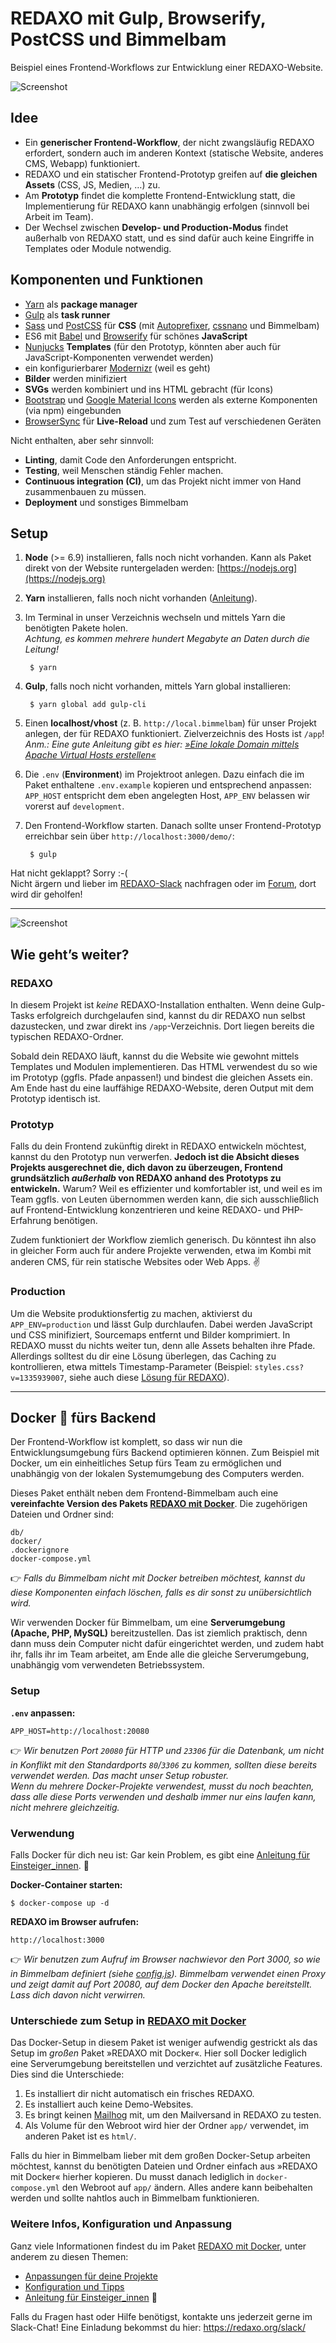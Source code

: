 # REDAXO mit Gulp, Browserify, PostCSS und Bimmelbam

Beispiel eines Frontend-Workflows zur Entwicklung einer REDAXO-Website.

![Screenshot](https://raw.githubusercontent.com/FriendsOfREDAXO/redaxo-mit-bimmelbam/assets/redaxo-mit-bimmelbam.jpg)

## Idee

* Ein __generischer Frontend-Workflow__, der nicht zwangsläufig REDAXO erfordert, sondern auch im anderen Kontext (statische Website, anderes CMS, Webapp) funktioniert.
* REDAXO und ein statischer Frontend-Prototyp greifen auf __die gleichen Assets__ (CSS, JS, Medien, …) zu.
* Am __Prototyp__ findet die komplette Frontend-Entwicklung statt, die Implementierung für REDAXO kann unabhängig erfolgen (sinnvoll bei Arbeit im Team).
* Der Wechsel zwischen __Develop- und Production-Modus__ findet außerhalb von REDAXO statt, und es sind dafür auch keine Eingriffe in Templates oder Module notwendig.

## Komponenten und Funktionen

* [Yarn](https://yarnpkg.com) als __package manager__
* [Gulp](http://gulpjs.com) als __task runner__
* [Sass](http://sass-lang.com) und [PostCSS](http://postcss.org) für __CSS__ (mit [Autoprefixer](http://autoprefixer.github.io), [cssnano](http://cssnano.co) und Bimmelbam)
* ES6 mit [Babel](http://babeljs.io) und [Browserify](http://browserify.org) für schönes __JavaScript__
* [Nunjucks](https://mozilla.github.io/nunjucks/) __Templates__ (für den Prototyp, könnten aber auch für JavaScript-Komponenten verwendet werden)
* ein konfigurierbarer [Modernizr](https://modernizr.com) (weil es geht)
* __Bilder__ werden minifiziert
* __SVGs__ werden kombiniert und ins HTML gebracht (für Icons)
* [Bootstrap](http://getbootstrap.com) und [Google Material Icons](https://material.io/icons/) werden als externe Komponenten (via npm) eingebunden
* [BrowserSync](https://www.browsersync.io) für __Live-Reload__ und zum Test auf verschiedenen Geräten

Nicht enthalten, aber sehr sinnvoll:

* __Linting__, damit Code den Anforderungen entspricht.
* __Testing__, weil Menschen ständig Fehler machen.
* __Continuous integration (CI)__, um das Projekt nicht immer von Hand zusammenbauen zu müssen.
* __Deployment__ und sonstiges Bimmelbam

## Setup

1. __Node__ (>= 6.9) installieren, falls noch nicht vorhanden. Kann als Paket direkt von der Website runtergeladen werden: [https://nodejs.org](https://nodejs.org)
2. __Yarn__ installieren, falls noch nicht vorhanden ([Anleitung](https://yarnpkg.com/en/docs/install)).
3. Im Terminal in unser Verzeichnis wechseln und mittels Yarn die benötigten Pakete holen.  
_Achtung, es kommen mehrere hundert Megabyte an Daten durch die Leitung!_  

        $ yarn

4. __Gulp__, falls noch nicht vorhanden, mittels Yarn global installieren:

        $ yarn global add gulp-cli

5. Einen __localhost/vhost__ (z. B. `http://local.bimmelbam`) für unser Projekt anlegen, der für REDAXO funktioniert. Zielverzeichnis des Hosts ist `/app`!  
_Anm.: Eine gute Anleitung gibt es hier: [»Eine lokale Domain mittels Apache Virtual Hosts erstellen«](http://www.matthias-zeis.com/ressourcen/zfstde/zfbook.creating.a.local.domain.using.apache.virtual.hosts.html)_
6. Die `.env` (__Environment__) im Projektroot anlegen. Dazu einfach die im Paket enthaltene `.env.example` kopieren und entsprechend anpassen: `APP_HOST` entspricht dem eben angelegten Host, `APP_ENV` belassen wir vorerst auf `development`.
7. Den Frontend-Workflow starten. Danach sollte unser Frontend-Prototyp erreichbar sein über `http://localhost:3000/demo/`:

        $ gulp

Hat nicht geklappt? Sorry :-(  
Nicht ärgern und lieber im [REDAXO-Slack](http://redaxo.org/slack/) nachfragen oder im [Forum](http://www.redaxo.org/de/forum/allgemeines-f39/frontend-workflow-fur-redaxo-mit-gulp-browserify-postcss-t21541.html#p120663), dort wird dir geholfen!

---

![Screenshot](https://raw.githubusercontent.com/FriendsOfREDAXO/redaxo-mit-bimmelbam/assets/redaxo-mit-bimmelbam_02.png)

## Wie geht’s weiter?

### REDAXO

In diesem Projekt ist _keine_ REDAXO-Installation enthalten. Wenn deine Gulp-Tasks erfolgreich durchgelaufen sind, kannst du dir REDAXO nun selbst dazustecken, und zwar direkt ins `/app`-Verzeichnis. Dort liegen bereits die typischen REDAXO-Ordner.

Sobald dein REDAXO läuft, kannst du die Website wie gewohnt mittels Templates und Modulen implementieren. Das HTML verwendest du so wie im Prototyp (ggfls. Pfade anpassen!) und bindest die gleichen Assets ein. Am Ende hast du eine lauffähige REDAXO-Website, deren Output mit dem Prototyp identisch ist.

### Prototyp

Falls du dein Frontend zukünftig direkt in REDAXO entwickeln möchtest, kannst du den Prototyp nun verwerfen. __Jedoch ist die Absicht dieses Projekts ausgerechnet die, dich davon zu überzeugen, Frontend grundsätzlich _außerhalb_ von REDAXO anhand des Prototyps zu entwickeln.__ Warum? Weil es effizienter und komfortabler ist, und weil es im Team ggfls. von Leuten übernommen werden kann, die sich ausschließlich auf Frontend-Entwicklung konzentrieren und keine REDAXO- und PHP-Erfahrung benötigen.

Zudem funktioniert der Workflow ziemlich generisch. Du könntest ihn also in gleicher Form auch für andere Projekte verwenden, etwa im Kombi mit anderen CMS, für rein statische Websites oder Web Apps. ✌️

### Production

Um die Website produktionsfertig zu machen, aktivierst du `APP_ENV=production` und lässt Gulp durchlaufen. Dabei werden JavaScript und CSS minifiziert, Sourcemaps entfernt und Bilder komprimiert. In REDAXO musst du nichts weiter tun, denn alle Assets behalten ihre Pfade. Allerdings solltest du dir eine Lösung überlegen, das Caching zu kontrollieren, etwa mittels Timestamp-Parameter (Beispiel: `styles.css?v=1335939007`, siehe auch diese [Lösung für REDAXO](https://github.com/redaxo/redaxo/pull/976/commits/e1013defced264ffd9f6c24993acdd14791869bf)).

---

## Docker :whale: fürs Backend

Der Frontend-Workflow ist komplett, so dass wir nun die Entwicklungsumgebung fürs Backend optimieren können. Zum Beispiel mit Docker, um ein einheitliches Setup fürs Team zu ermöglichen und unabhängig von der lokalen Systemumgebung des Computers werden.

Dieses Paket enthält neben dem Frontend-Bimmelbam auch eine __vereinfachte Version des Pakets [REDAXO mit Docker](https://github.com/FriendsOfREDAXO/redaxo-mit-docker)__. Die zugehörigen Dateien und Ordner sind:

    db/
    docker/
    .dockerignore
    docker-compose.yml

:point_right: _Falls du Bimmelbam nicht mit Docker betreiben möchtest, kannst du diese Komponenten einfach löschen, falls es dir sonst zu unübersichtlich wird._

Wir verwenden Docker für Bimmelbam, um eine __Serverumgebung (Apache, PHP, MySQL)__ bereitzustellen. Das ist ziemlich praktisch, denn dann muss dein Computer nicht dafür eingerichtet werden, und zudem habt ihr, falls ihr im Team arbeitet, am Ende alle die gleiche Serverumgebung, unabhängig vom verwendeten Betriebssystem.

### Setup

__`.env` anpassen:__

    APP_HOST=http://localhost:20080

:point_right: _Wir benutzen Port `20080` für HTTP und `23306` für die Datenbank, um nicht in Konflikt mit den Standardports `80`/`3306` zu kommen, sollten diese bereits verwendet werden. Das macht unser Setup robuster.  
Wenn du mehrere Docker-Projekte verwendest, musst du noch beachten, dass alle diese Ports verwenden und deshalb immer nur eins laufen kann, nicht mehrere gleichzeitig._

### Verwendung

Falls Docker für dich neu ist: Gar kein Problem, es gibt eine [Anleitung für Einsteiger\_innen](#anleitung-für-einsteiger_innen-rocket). :rocket:

__Docker-Container starten:__

    $ docker-compose up -d

__REDAXO im Browser aufrufen:__

    http://localhost:3000

:point_right: _Wir benutzen zum Aufruf im Browser nachwievor den Port 3000, so wie in Bimmelbam definiert (siehe [config.js](https://github.com/FriendsOfREDAXO/redaxo-mit-bimmelbam/blob/d32f63df232f5273fd4b967a76e4cea5e90321fd/gulpfile.js/config.js#L14)). Bimmelbam verwendet einen Proxy und zeigt damit auf Port 20080, auf dem Docker den Apache bereitstellt. Lass dich davon nicht verwirren._

### Unterschiede zum Setup in [REDAXO mit Docker](https://github.com/FriendsOfREDAXO/redaxo-mit-docker)

Das Docker-Setup in diesem Paket ist weniger aufwendig gestrickt als das Setup im _großen_ Paket »REDAXO mit Docker«. Hier soll Docker lediglich eine Serverumgebung bereitstellen und verzichtet auf zusätzliche Features. Dies sind die Unterschiede:

1. Es installiert dir nicht automatisch ein frisches REDAXO.
2. Es installiert auch keine Demo-Websites.
3. Es bringt keinen [Mailhog](https://github.com/FriendsOfREDAXO/redaxo-mit-docker#mailhog-verwenden) mit, um den Mailversand in REDAXO zu testen.
4. Als Volume für den Webroot wird hier der Ordner `app/` verwendet, im anderen Paket ist es `html/`.

Falls du hier in Bimmelbam lieber mit dem großen Docker-Setup arbeiten möchtest, kannst du benötigten Dateien und Ordner einfach aus »REDAXO mit Docker« hierher kopieren. Du musst danach lediglich in `docker-compose.yml` den Webroot auf `app/` ändern. Alles andere kann beibehalten werden und sollte nahtlos auch in Bimmelbam funktionieren.

### Weitere Infos, Konfiguration und Anpassung

Ganz viele Informationen findest du im Paket [REDAXO mit Docker](https://github.com/FriendsOfREDAXO/redaxo-mit-docker), unter anderem zu diesen Themen:

* [Anpassungen für deine Projekte](https://github.com/FriendsOfREDAXO/redaxo-mit-docker#anpassungen-für-deine-projekte)
* [Konfiguration und Tipps](https://github.com/FriendsOfREDAXO/redaxo-mit-docker#konfiguration-und-tipps)
* [Anleitung für Einsteiger_innen](https://github.com/FriendsOfREDAXO/redaxo-mit-docker#anleitung-für-einsteiger_innen-rocket) 🚀

Falls du Fragen hast oder Hilfe benötigst, kontakte uns jederzeit gerne im Slack-Chat! Eine Einladung bekommst du hier: https://redaxo.org/slack/
